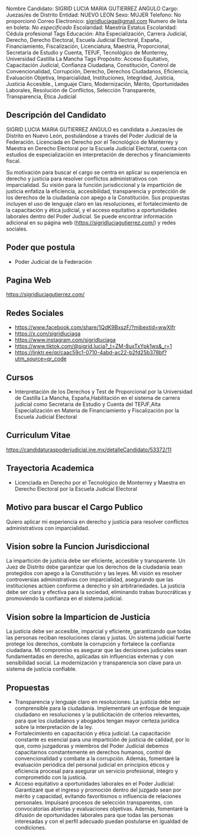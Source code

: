 Nombre Candidato: SIGRID LUCIA MARIA GUTIERREZ ANGULO
Cargo: Juezas/es de Distrito
Entidad: NUEVO LEON
Sexo: MUJER
Telefono: No proporcionó
Correo Electronico: sigridluciaga@gmail.com
Numero de lista en boleta: *No especificado*
Escolaridad: Maestría
Estatus Escolaridad: Cédula profesional
Tags Educación: Alta Especialización, Carrera Judicial, Derecho, Derecho Electoral, Escuela Judicial Electoral, España., Financiamiento, Fiscalización, Licenciatura, Maestría, Proporcional, Secretaria de Estudio y Cuenta, TEPJF, Tecnológico de Monterrey, Universidad Castilla La Mancha
Tags Propósito: Acceso Equitativo, Capacitación Judicial, Confianza Ciudadana, Constitución, Control de Convencionalidad, Corrupción, Derecho, Derechos Ciudadanos, Eficiencia, Evaluación Objetiva, Imparcialidad, Instituciones, Integridad, Justicia, Justicia Accesible., Lenguaje Claro, Modernización, Mérito, Oportunidades Laborales, Resolución de Conflictos, Selección Transparente, Transparencia, Ética Judicial


## Descripción del Candidato 

SIGRID LUCIA MARIA GUTIERREZ ANGULO es candidata a Juezas/es de Distrito en Nuevo León, postulándose a través del Poder Judicial de la Federación. Licenciada en Derecho por el Tecnológico de Monterrey y Maestra en Derecho Electoral por la Escuela Judicial Electoral, cuenta con estudios de especialización en interpretación de derechos y financiamiento fiscal.

Su motivación para buscar el cargo se centra en aplicar su experiencia en derecho y justicia para resolver conflictos administrativos con imparcialidad.  Su visión para la función jurisdiccional y la impartición de justicia enfatiza la eficiencia, accesibilidad, transparencia y protección de los derechos de la ciudadanía con apego a la Constitución. Sus propuestas incluyen el uso de lenguaje claro en las resoluciones, el fortalecimiento de la capacitación y ética judicial, y el acceso equitativo a oportunidades laborales dentro del Poder Judicial.  Se puede encontrar información adicional en su página web (https://sigridluciagutierrez.com/) y redes sociales.


## Poder que postula

- Poder Judicial de la Federación


## Pagina Web

https://sigridluciagutierrez.com/


## Redes Sociales

- https://www.facebook.com/share/1QdK9BxszF/?mibextid=wwXIfr
- https://x.com/sigridluciaga
- https://www.instagram.com/sigridluciaga
- https://www.tiktok.com/@sigrid.lucia?_t=ZM-8uxTxYpk1ws&_r=1
- https://linktr.ee/qr/caac59c1-0710-4abd-ac22-b2fd25b378bf?utm_source=qr_code


## Cursos

- Interpretación de los Derechos y Test de Proporcional por la Universidad de Castilla La Mancha, España,Habilitación en el sistema de carrera judicial como Secretaria de Estudio y Cuenta del TEPJF,Alta Especialización en Materia de Financiamiento y Fiscalización por la Escuela Judicial Electoral


## Curriculum Vitae

https://candidaturaspoderjudicial.ine.mx/detalleCandidato/53372/11


## Trayectoria Academica

- Licenciada en Derecho por el Tecnológico de Monterrey y Maestra en Derecho Electoral por la Escuela Judicial Electoral


## Motivo para buscar el Cargo Publico

Quiero aplicar mi experiencia en derecho y justicia para resolver conflictos administrativos con imparcialidad.


## Vision sobre la Funcion Jurisdiccional

La impartición de justicia debe ser eficiente, accesible y transparente. Un Juez de Distrito debe garantizar que los derechos de la ciudadanía sean protegidos con apego a la Constitución y las leyes. Mi visión es resolver controversias administrativas con imparcialidad, asegurando que las instituciones actúen conforme a derecho y sin arbitrariedades. La justicia debe ser clara y efectiva para la sociedad, eliminando trabas burocráticas y promoviendo la confianza en el sistema judicial.


## Vision sobre la Imparticion de Justicia

La justicia debe ser accesible, imparcial y eficiente, garantizando que todas las personas reciban resoluciones claras y justas. Un sistema judicial fuerte protege los derechos, combate la corrupción y fortalece la confianza ciudadana. Mi compromiso es asegurar que las decisiones judiciales sean fundamentadas en derecho, aplicadas sin influencias externas y con sensibilidad social. La modernización y transparencia son clave para un sistema de justicia confiable.


## Propuestas

- Transparencia y lenguaje claro en resoluciones: La justicia debe ser comprensible para la ciudadanía. Implementaré un enfoque de lenguaje ciudadano en resoluciones y la publicitación de criterios relevantes, para que los ciudadanos y abogados tengan mayor certeza jurídica sobre la interpretación de la ley.
- Fortalecimiento en capacitación y ética judicial: La capacitación constante es esencial para una impartición de justicia de calidad, por lo que, como juzgadoras y miembros del Poder Judicial debemos capacitarnos constantemente en derechos humanos, control de convencionalidad y combate a la corrupción. Además, fomentaré la evaluación periódica del personal judicial en principios éticos y eficiencia procesal para asegurar un servicio profesional, íntegro y comprometido con la justicia.
- Acceso equitativo a oportunidades laborales en el Poder Judicial: Garantizaré que el ingreso y promoción dentro del juzgado sean por mérito y capacidad, evitando favoritismos o influencia de relaciones personales. Impulsaré procesos de selección transparentes, con convocatorias abiertas y evaluaciones objetivas. Además, fomentaré la difusión de oportunidades laborales para que todas las personas interesadas y con el perfil adecuado puedan postularse en igualdad de condiciones.


